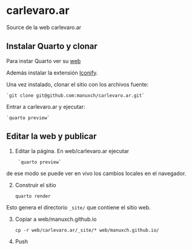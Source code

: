 # carlevaro.ar
Source de la web carlevaro.ar

## Instalar Quarto y clonar

Para instar Quarto ver su [web](https://quarto.org/)

Además instalar la extensión [Iconify](https://github.com/mcanouil/quarto-iconify).

Una vez instalado, clonar el sitio con los archivos fuente:

    `git clone git@github.com:manuxch/carlevaro.ar.git`

Entrar a carlevaro.ar y ejecutar:
    
    `quarto preview`

## Editar la web y publicar

1. Editar la página. En web/carlevaro.ar ejecutar

        `quarto preview`

de ese modo se puede ver en vivo los cambios locales  en el navegador.

2. Construir el sitio

    `quarto render`

Esto genera el directorio `_site/` que contiene el sitio web.

3. Copiar a web/manuxch.github.io

    `cp -r web/carlevaro.ar/_site/* web/manuxch.github.io/`

4. Push 
        
